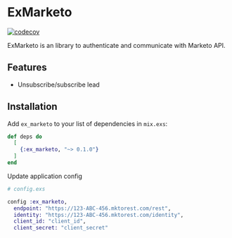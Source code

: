 # ExMarketo

[![codecov](https://codecov.io/gh/bumpah/ex_marketo/branch/main/graph/badge.svg?token=JDHE8SNYID)](https://codecov.io/gh/bumpah/ex_marketo)

ExMarketo is an library to authenticate and communicate with Marketo API.

## Features

- Unsubscribe/subscribe lead 

## Installation

Add `ex_marketo` to your list of dependencies in `mix.exs`:

```elixir
def deps do
  [
    {:ex_marketo, "~> 0.1.0"}
  ]
end
```

Update application config

```elixir
# config.exs

config :ex_marketo,
  endpoint: "https://123-ABC-456.mktorest.com/rest",
  identity: "https://123-ABC-456.mktorest.com/identity",
  client_id: "client_id",
  client_secret: "client_secret"
```
